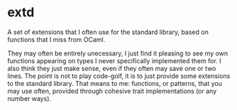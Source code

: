 # extd

A set of extensions that I often use for the standard library, based on functions that I miss from OCaml.

They may often be entirely unecessary, I just find it pleasing to see my own functions appearing on types I never specifically implemented them for.
I also think they just make sense, even if they often may save one or two lines.
The point is not to play code-golf, it is to just provide some extensions to the standard library.
That means to me: functions, or patterns, that you may use often, provided through cohesive trait implementations (or any number ways).
